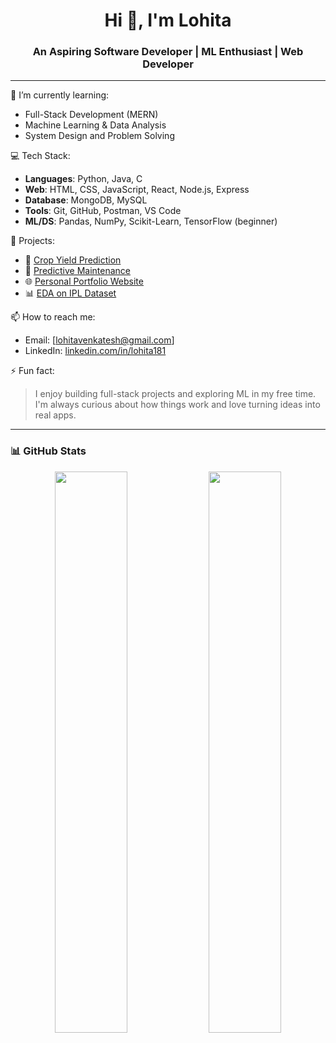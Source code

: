 <h1 align="center">Hi 👋, I'm Lohita</h1>
<h3 align="center">An Aspiring Software Developer | ML Enthusiast | Web Developer</h3>

---

🌱 I’m currently learning:
- Full-Stack Development (MERN)
- Machine Learning & Data Analysis
- System Design and Problem Solving

💻 Tech Stack:
- **Languages**: Python, Java, C
- **Web**: HTML, CSS, JavaScript, React, Node.js, Express
- **Database**: MongoDB, MySQL
- **Tools**: Git, GitHub, Postman, VS Code
- **ML/DS**: Pandas, NumPy, Scikit-Learn, TensorFlow (beginner)

🚀 Projects:
- 🔗 [Crop Yield Prediction](https://github.com/lohita181/crop-yield-prediction)
- 🔧 [Predictive Maintenance](https://github.com/lohita181/predictive-maintenance)
- 🌐 [Personal Portfolio Website](https://github.com/lohita181/portfolio)
- 📊 [EDA on IPL Dataset](https://github.com/lohita181/ipl-eda)

📫 How to reach me:
- Email: [lohitavenkatesh@gmail.com]
- LinkedIn: [linkedin.com/in/lohita181](https://linkedin.com/in/your-profile)

⚡ Fun fact:
> I enjoy building full-stack projects and exploring ML in my free time. I'm always curious about how things work and love turning ideas into real apps.

---

### 📊 GitHub Stats

<p align="center">
  <img src="https://github-readme-stats.vercel.app/api?username=lohita181&show_icons=true&theme=tokyonight" width="48%" />
  <img src="https://github-readme-stats.vercel.app/api/top-langs/?username=lohita181&layout=compact&theme=tokyonight" width="48%" />
</p>


